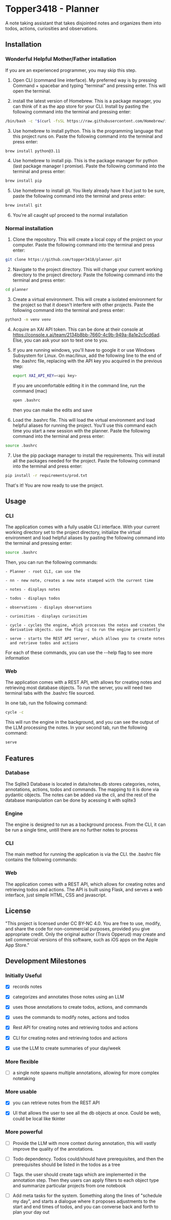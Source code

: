 # Topper3418 - Planner

A note taking assistant that takes disjointed notes and organizes them
into todos, actions, curiosities and observations.

## Installation

### Wonderful Helpful Mother/Father intallation

If you are an experienced programmer, you may skip this step.

1) Open CLI (command line interface). My preferred way is by pressing Command 
\+ spacebar and typing "terminal" and pressing enter. This will open the terminal.

2) install the latest version of Homebrew. This is a package manager, you can
think of it as the app store for your CLI. Install by pasting the following command
into the terminal and pressing enter:

```bash
/bin/bash -c "$(curl -fsSL https://raw.githubusercontent.com/Homebrew/install/HEAD/install.sh)"
```

3) Use homebrew to install python. This is the programming language that this 
project runs on. Paste the following command into the terminal and press enter:

```bash
brew install python@3.11
```

4) Use homebrew to install pip. This is the package manager for python (last package manager 
I promise). Paste the following command into the terminal and press enter:

```bash
brew install pip
```

5) Use homebrew to install git. You likely already have it but just to be sure, paste
the following command into the terminal and press enter:

```bash
brew install git
```

6) You're all caught up! proceed to the normal installation

### Normal installation

1) Clone the repository. This will create a local copy of the project on your computer.
   Paste the following command into the terminal and press enter:

```bash
git clone https://github.com/topper3418/planner.git
```

2) Navigate to the project directory. This will change your current working directory
   to the project directory. Paste the following command into the terminal and press enter:

```bash
cd planner
```

3) Create a virtual environment. This will create a isolated environment for the project
   so that it doesn't interfere with other projects. Paste the following command into the
   terminal and press enter:

```bash
python3 -m venv venv
```

4) Acquire an XAI API token. This can be done at their console at
   https://console.x.ai/team/2134b8bb-7660-4c9b-949a-8a1e2c5cd6ad. Else, you can ask your
   son to text one to you.

5) If you are running windows, you'll have to google it or use Windows Subsystem for Linux.
   On mac/linux, add the following line to the end of the .bashrc file, replacing <api key> with the
   API key you acquired in the previous step:

   ```bash
   export XAI_API_KEY=<api key>
   ```
   
   If you are uncomfortable editing it in the command line, run the command (mac)

   ```bash
   open .bashrc
   ```

   then you can make the edits and save

7) Load the .bashrc file. This will load the virtual environment and load helpful aliases
   for running the project. You'll use this command each time you start a new session with
   the planner. Paste the following command into the terminal and press enter:

```bash
source .bashrc
```

7) Use the pip package manager to install the requirements. This will install all the
   packages needed for the project. Paste the following command into the terminal and
   press enter:

```bash
pip install -r requirements/prod.txt
```

That's it! You are now ready to use the project. 

## Usage

### CLI

The application comes with a fully usable CLI interface. With your current working
directory set to the project directory, initialize the virtual environment and load 
helpful aliases by pasting the following command into the terminal and pressing enter:

```bash
source .bashrc
```

Then, you can run the following commands:

    - Planner - root CLI, can use the 

    - nn - new note, creates a new note stamped with the current time

    - notes - displays notes

    - todos - displays todos

    - observations - displays observations

    - curiosities - displays curiosities

    - cycle - cycles the engine, which processes the notes and creates the
      derivative objects. use the flag -c to run the engine persistently

    - serve - starts the REST API server, which allows you to create notes
      and retrieve todos and actions

For each of these commands, you can use the --help flag to see more information

### Web

The application comes with a REST API, with allows for creating notes and retrieving
most database objects. To run the server, you will need two terminal tabs with the 
.bashrc file sourced. 

In one tab, run the following command:

```bash
cycle -c
```

This will run the engine in the background, and you can see the output of the LLM
processing the notes. In your second tab, run the following command:

```bash
serve
```


## Features

### Database

The Sqlite3 Database is located in data/notes.db stores categories, notes,
annotations, actions, todos and commands. The mapping to it is done via
pydantic objects. The notes can be added via the cli, and the rest of the
database manipulation can be done by acessing it with sqlite3

### Engine

The engine is designed to run as a background process. From the CLI, it
can be run a single time, untill there are no further notes to process

### CLI

The main method for running the application is via the CLI. the .bashrc
file contains the following commands:

### Web

The application comes with a REST API, which allows for creating notes
and retrieving todos and actions. The API is built using Flask, and serves
a web interface, just simple HTML, CSS and javascript. 

## License

"This project is licensed under CC BY-NC 4.0. You are free to use, modify,
and share the code for non-commercial purposes, provided you give appropriate
credit. Only the original author (Travis Opperud) may create and sell commercial
versions of this software, such as iOS apps on the Apple App Store."

## Development Milestones

### Initially Useful

- [X] records notes

- [X] categorizes and annotates those notes using an LLM

- [X] uses those annotations to create todos, actions, and commands

- [X] uses the commands to modify notes, actions and todos

- [X] Rest API for creating notes and retrieving todos and actions

- [X] CLI for creating notes and retrieving todos and actions

- [X] use the LLM to create summaries of your day/week

### More flexible

- [ ] a single note spawns multiple annotations, allowing
for more complex notetaking

### More usable

- [X] you can retrieve notes from the REST API

- [X] UI that allows the user to see all the db objects at once.
Could be web, could be local like tkinter

### More powerful

- [ ] Provide the LLM with more context during annotation, this will vastly improve
the quality of the annotations.

- [ ] Todo dependency. Todos could/should have prerequisites,
and then the prerequisites should be listed in the todos as a tree

- [ ] Tags. the user should create tags which are implemented in
the annotation step. Then they users can apply filters to each
object type and summarize particular projects from one notebook

- [ ] Add meta tasks for the system. Something along the lines of "schedule my day", and starts a dialogue where it proposes adjustments to the start and end times of todos, and you can converse back and forth to plan your day out
